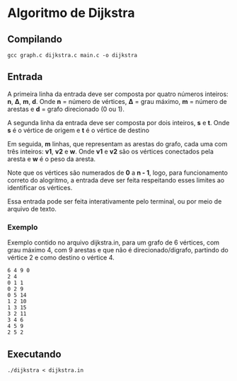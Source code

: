 # Algoritmo de Dijkstra

## Compilando
```
gcc graph.c dijkstra.c main.c -o dijkstra
```

## Entrada

A primeira linha da entrada deve ser composta por quatro números inteiros: **n**, **Δ**, **m**, **d**. Onde **n** = número de vértices, **Δ** = grau máximo, **m** = número de arestas e **d** = grafo direcionado (0 ou 1).

A segunda linha da entrada deve ser composta por dois inteiros, **s** e **t**. Onde **s** é o vértice de origem e **t** é o vértice de destino

Em seguida, **m** linhas, que representam as arestas do grafo, cada uma com três inteiros: **v1**, **v2** e **w**. Onde **v1** e **v2** são os vértices conectados pela aresta e **w** é o peso da aresta.

Note que os vértices são numerados de **0** a **n - 1**, logo, para funcionamento correto do alogritmo, a entrada deve ser feita respeitando esses limites ao identificar os vértices.

Essa entrada pode ser feita interativamente pelo terminal, ou por meio de arquivo de texto.

### Exemplo

Exemplo contido no arquivo <span>dijkstra.in</span>, para um grafo de 6 vértices, com grau máximo 4, com 9 arestas e que não é direcionado/digrafo, partindo do vértice 2 e como destino o vértice 4.

```
6 4 9 0
2 4
0 1 1
0 2 9
0 5 14
1 2 10
1 3 15
3 2 11
3 4 6
4 5 9
2 5 2
```

## Executando

```
./dijkstra < dijkstra.in
```